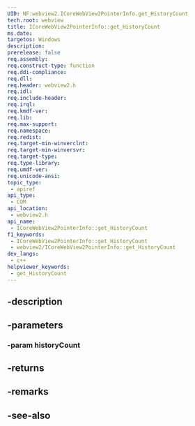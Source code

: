 ```yaml
---
UID: NF:webview2.ICoreWebView2PointerInfo.get_HistoryCount
tech.root: webview
title: ICoreWebView2PointerInfo::get_HistoryCount
ms.date: 
targetos: Windows
description: 
prerelease: false
req.assembly: 
req.construct-type: function
req.ddi-compliance: 
req.dll: 
req.header: webview2.h
req.idl: 
req.include-header: 
req.irql: 
req.kmdf-ver: 
req.lib: 
req.max-support: 
req.namespace: 
req.redist: 
req.target-min-winverclnt: 
req.target-min-winversvr: 
req.target-type: 
req.type-library: 
req.umdf-ver: 
req.unicode-ansi: 
topic_type:
 - apiref
api_type:
 - COM
api_location:
 - webview2.h
api_name:
 - ICoreWebView2PointerInfo::get_HistoryCount
f1_keywords:
 - ICoreWebView2PointerInfo::get_HistoryCount
 - webview2/ICoreWebView2PointerInfo::get_HistoryCount
dev_langs:
 - c++
helpviewer_keywords:
 - get_HistoryCount
---
```


## -description

## -parameters

### -param historyCount

## -returns

## -remarks

## -see-also

